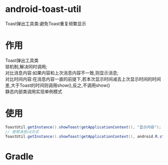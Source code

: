# android-toast-util
Toast弹出工具类:避免Toast重复频繁显示

# 作用
Toast弹出工具类  
锁机制,解决同时调用;  
对比消息内容:如果内容和上次消息内容不一致,则显示消息;  
对比时间内容:在消息内容一直的前提下,若本次显示时间减去上次显示时间的时间差,大于Toast的时间则调用show(),反之,不调用show()  
静态内部类调用实现单例模式

# 使用
```Java
ToastUtil.getInstance().showToast(getApplicationContext(), "显示内容");
// 使用消息id方式
ToastUtil.getInstance().showToast(getApplicationContext(), android.R.string.ok);
```

# Gradle
```Gradle

```
